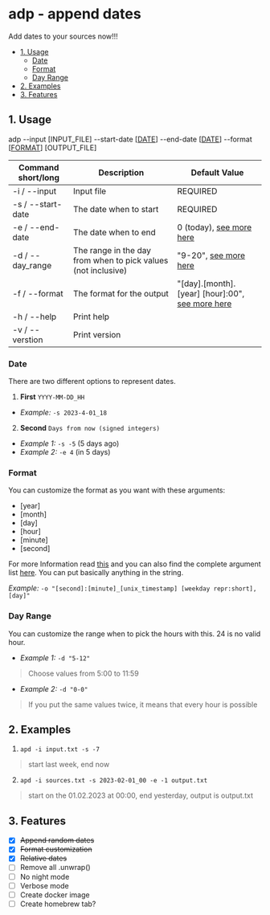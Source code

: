 # adp - append dates
Add dates to your sources now!!!

<!--toc:start-->
- [1. Usage](#1-usage)
  - [Date](#date)
  - [Format](#format)
  - [Day Range](#day-range)
- [2. Examples](#2-examples)
- [3. Features](#3-features)
<!--toc:end-->


## 1. Usage
adp --input [INPUT_FILE] --start-date [[DATE](#date)] --end-date [[DATE](#date)] --format [[FORMAT](#format)] [OUTPUT_FILE]

Command short/long | Description | Default Value
---|---|---
-i / --input | Input file | REQUIRED
-s / --start-date | The date when to start | REQUIRED
-e / --end-date | The date when to end | 0 (today), [see more here](#date)
-d / --day_range | The range in the day from when to pick values (not inclusive) | "9-20", [see more here](#day-range)
-f / --format | The format for the output | "[day].[month].[year] [hour]:00", [see more here](#format)
-h / --help | Print help
-v / --verstion | Print version

### Date
There are two different options to represent dates.

1. **First**
`YYYY-MM-DD_HH`
- _Example:_ `-s 2023-4-01_18`

2. **Second**
`Days from now (signed integers)`
- _Example 1:_ `-s -5` (5 days ago)
- _Example 2:_ `-e 4` (in 5 days)


### Format
You can customize the format as you want with these arguments:

- [year]
- [month]
- [day]
- [hour]
- [minute]
- [second]

For more Information read [this](https://time-rs.github.io/book/api/format-description.html) and you can also find the complete argument list [here](https://docs.rs/time/0.3.20/time/format_description/modifier/index.html#structs). You can put basically anything in the string. <br>

_Example:_ `-o "[second]:[minute]_[unix_timestamp] [weekday repr:short],[day]"`


### Day Range
You can customize the range when to pick the hours with this. 24 is no valid hour.

- _Example 1:_ `-d "5-12"`
 > Choose values from 5:00 to 11:59
- _Example 2:_ `-d "0-0"`
 > If you put the same values twice, it means that every hour is possible


## 2. Examples
1. `apd -i input.txt -s -7`
  > start last week, end now
2. `apd -i sources.txt -s 2023-02-01_00 -e -1 output.txt`
  > start on the 01.02.2023 at 00:00, end yesterday, output is output.txt


## 3. Features
- [x] ~~Append random dates~~
- [x] ~~Format customization~~
- [x] ~~Relative dates~~
- [ ] Remove all .unwrap()
- [ ] No night mode
- [ ] Verbose mode
- [ ] Create docker image
- [ ] Create homebrew tab?

